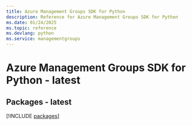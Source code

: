 ```yaml
---
title: Azure Management Groups SDK for Python
description: Reference for Azure Management Groups SDK for Python
ms.date: 01/24/2025
ms.topic: reference
ms.devlang: python
ms.service: managementgroups
---
```

# Azure Management Groups SDK for Python - latest
## Packages - latest
[!INCLUDE [packages](management-groups-index.md)]